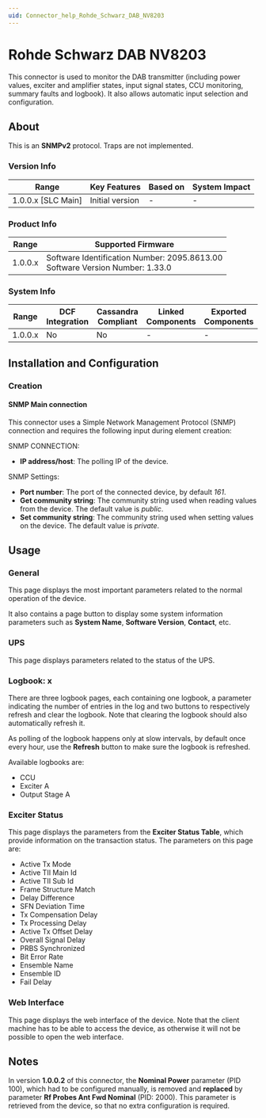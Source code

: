 ```yaml
---
uid: Connector_help_Rohde_Schwarz_DAB_NV8203
---
```


# Rohde Schwarz DAB NV8203

This connector is used to monitor the DAB transmitter (including power values, exciter and amplifier states, input signal states, CCU monitoring, summary faults and logbook). It also allows automatic input selection and configuration.

## About

This is an **SNMPv2** protocol. Traps are not implemented.

### Version Info

| Range                | Key Features     | Based on     | System Impact     |
|----------------------|------------------|--------------|-------------------|
| 1.0.0.x [SLC Main]   | Initial version  | -            | -                 |

### Product Info

| Range   | Supported Firmware                                                              |
|---------|---------------------------------------------------------------------------------|
| 1.0.0.x | Software Identification Number: 2095.8613.00<br>Software Version Number: 1.33.0 |

### System Info

| Range     | DCF Integration     | Cassandra Compliant     | Linked Components     | Exported Components     |
|-----------|---------------------|-------------------------|-----------------------|-------------------------|
| 1.0.0.x   | No                  | No                      | -                     | -                       |

## Installation and Configuration

### Creation

#### SNMP Main connection

This connector uses a Simple Network Management Protocol (SNMP) connection and requires the following input during element creation:

SNMP CONNECTION:

- **IP address/host**: The polling IP of the device.

SNMP Settings:

- **Port number**: The port of the connected device, by default *161*.
- **Get community string**: The community string used when reading values from the device. The default value is *public*.
- **Set community string**: The community string used when setting values on the device. The default value is *private*.

## Usage

### General

This page displays the most important parameters related to the normal operation of the device.

It also contains a page button to display some system information parameters such as **System Name**, **Software Version**, **Contact**, etc.

### UPS

This page displays parameters related to the status of the UPS.

### Logbook: x

There are three logbook pages, each containing one logbook, a parameter indicating the number of entries in the log and two buttons to respectively refresh and clear the logbook. Note that clearing the logbook should also automatically refresh it.

As polling of the logbook happens only at slow intervals, by default once every hour, use the **Refresh** button to make sure the logbook is refreshed.

Available logbooks are:

- CCU
- Exciter A
- Output Stage A

### Exciter Status

This page displays the parameters from the **Exciter Status Table**, which provide information on the transaction status. The parameters on this page are:

- Active Tx Mode
- Active TII Main Id
- Active TII Sub Id
- Frame Structure Match
- Delay Difference
- SFN Deviation Time
- Tx Compensation Delay
- Tx Processing Delay
- Active Tx Offset Delay
- Overall Signal Delay
- PRBS Synchronized
- Bit Error Rate
- Ensemble Name
- Ensemble ID
- Fail Delay

### Web Interface

This page displays the web interface of the device. Note that the client machine has to be able to access the device, as otherwise it will not be possible to open the web interface.

## Notes

In version **1.0.0.2** of this connector, the **Nominal Power** parameter (PID 100), which had to be configured manually, is removed and **replaced** by parameter **Rf Probes Ant Fwd Nominal** (PID: 2000). This parameter is retrieved from the device, so that no extra configuration is required.

